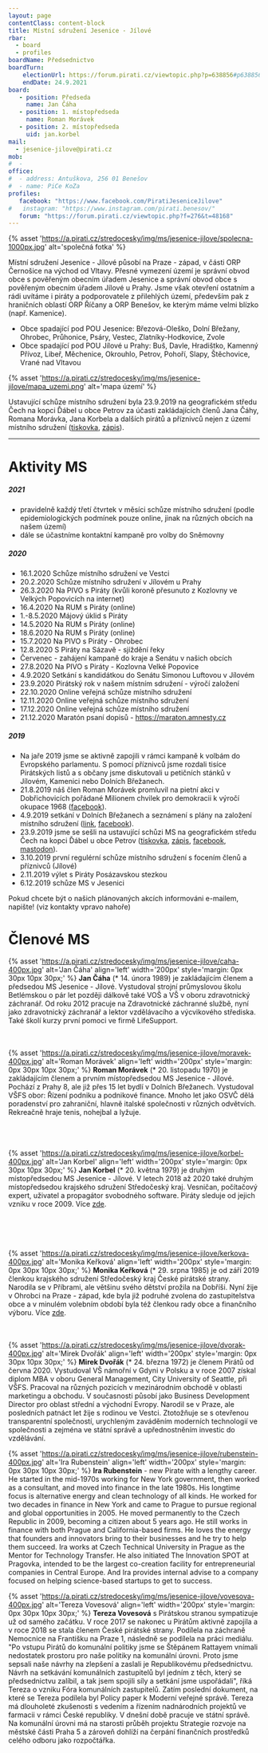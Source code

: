 ```yaml
---
layout: page
contentClass: content-block
title: Místní sdružení Jesenice - Jílové
rbar:
  - board
  - profiles
boardName: Předsednictvo
boardTurn:
    electionUrl: https://forum.pirati.cz/viewtopic.php?p=638856#p638856
    endDate: 24.9.2021
board:
   - position: Předseda
     name: Jan Čáha
   - position: 1. místopředseda
     name: Roman Morávek
   - position: 2. místopředseda
     uid: jan.korbel
mail: 
  - jesenice-jilove@pirati.cz
mob:
#  -
office:
#  - address: Antuškova, 256 01 Benešov
#  - name: PiCe KoZa 
profiles:
   facebook: "https://www.facebook.com/PiratiJeseniceJilove"
#   instagram: "https://www.instagram.com/pirati.benesov/"
   forum: "https://forum.pirati.cz/viewtopic.php?f=276&t=48168"
---
```


{% asset 'https://a.pirati.cz/stredocesky/img/ms/jesenice-jilove/spolecna-1000px.jpg' alt='společná fotka' %}

Místní sdružení Jesenice - Jílové působí na Praze - západ, v části ORP Černošice na východ od Vltavy. Přesné vymezení území je správní obvod obce s pověřeným obecním úřadem Jesenice a správní obvod obce s pověřeným obecním úřadem Jílové u Prahy. Jsme však otevření ostatním a rádi uvítáme i piráty a podporovatele z přilehlých území, především pak z hraničních oblastí ORP Říčany a ORP Benešov, ke kterým máme velmi blízko (např. Kamenice).

* Obce spadající pod POU Jesenice: Březová-Oleško, Dolní Břežany, Ohrobec, Průhonice, Psáry, Vestec, Zlatníky-Hodkovice, Zvole
* Obce spadající pod POU Jílové u Prahy: Buš, Davle, Hradištko, Kamenný Přívoz, Libeř, Měchenice, Okrouhlo, Petrov, Pohoří, Slapy, Štěchovice, Vrané nad Vltavou

{% asset 'https://a.pirati.cz/stredocesky/img/ms/jesenice-jilove/mapa_uzemi.png' alt='mapa území' %}

Ustavující schůze místního sdružení byla 23.9.2019 na geografickém středu Čech na kopci Ďábel u obce Petrov za účasti zakládajících členů Jana Čáhy, Romana Morávka, Jana Korbela a dalších pirátů a příznivců nejen z území místního sdružení ([tiskovka](https://stredocesky.pirati.cz/aktuality/stredocesti-pirati-ovladli-geometricky-stred-cech.html), [zápis](https://forum.pirati.cz/viewtopic.php?p=638856#p638856)).

<hr>

# Aktivity MS

##### 2021

* pravidelně každý třetí čtvrtek v měsíci schůze místního sdružení (podle epidemiologických podmínek pouze online, jinak na různých obcích na našem území)
* dále se účastníme kontaktní kampaně pro volby do Sněmovny

##### 2020

* 16.1.2020 Schůze místního sdružení ve Vestci
* 20.2.2020 Schůze místního sdružení v Jílovém u Prahy
* 26.3.2020 Na PIVO s Piráty (kvůli koroně přesunuto z Kozlovny ve Velkých Popovicích na internet)
* 16.4.2020 Na RUM s Piráty (online)
* 1.-8.5.2020 Májový úklid s Piráty
* 14.5.2020 Na RUM s Piráty (online)
* 18.6.2020 Na RUM s Piráty (online)
* 15.7.2020 Na PIVO s Piráty - Ohrobec
* 12.8.2020 S Piráty na Sázavě - sjíždění řeky
* Červenec - zahájení kampaně do kraje a Senátu v našich obcích
* 27.8.2020 Na PIVO s Piráty - Kozlovna Velké Popovice
* 4.9.2020 Setkání s kandidátkou do Senátu Simonou Luftovou v Jílovém
* 23.9.2020 Pirátský rok v našem místním sdružení - výročí založení
* 22.10.2020 Online veřejná schůze místního sdružení
* 12.11.2020 Online veřejná schůze místního sdružení
* 17.12.2020 Online veřejná schůze místního sdružení
* 21.12.2020 Maratón psaní dopisů - https://maraton.amnesty.cz

##### 2019

* Na jaře 2019 jsme se aktivně zapojili v rámci kampaně k volbám do Evropského parlamentu. S pomocí příznivců jsme rozdali tisíce Pirátských listů a s občany jsme diskutovali u petičních stánků v Jílovém, Kamenici nebo Dolních Břežanech.
* 21.8.2019 náš člen Roman Morávek promluvil na pietní akci v Dobřichovicích pořádané Milionem chvilek pro demokracii k výročí okupace 1968 ([facebook](https://www.facebook.com/events/418468138879367/)).
* 4.9.2019 setkání v Dolních Břežanech a seznámení s plány na založení místního sdružení ([link](https://forum.pirati.cz/viewtopic.php?p=634690#p634690), [facebook](https://www.facebook.com/PiratiJeseniceJilove/photos/a.106944940660467/124936418861319/?type=3&theater)).
* 23.9.2019 jsme se sešli na ustavující schůzi MS na geografickém středu Čech na kopci Ďábel u obce Petrov ([tiskovka](https://stredocesky.pirati.cz/aktuality/stredocesti-pirati-ovladli-geometricky-stred-cech.html), [zápis](https://forum.pirati.cz/viewtopic.php?p=638856#p638856), [facebook](https://www.facebook.com/PiratiJeseniceJilove/photos/a.106944940660467/132332434788384/?type=3&theater), [mastodon](https://kompost.cz/web/statuses/102847902045364049)).
* 3.10.2019 první regulérní schůze místního sdružení s focením členů a příznivců (Jílové)
* 2.11.2019 výlet s Piráty Posázavskou stezkou
* 6.12.2019 schůze MS v Jesenici

Pokud chcete být o našich plánovaných akcích informováni e-mailem, napište! (viz kontakty vpravo nahoře)

# Členové MS

{% asset 'https://a.pirati.cz/stredocesky/img/ms/jesenice-jilove/caha-400px.jpg' alt='Jan Čáha' align='left' width='200px' style='margin: 0px 30px 10px 30px;' %} 
**Jan Čáha** (* 14. února 1989) je zakládajícím členem a předsedou MS Jesenice - Jílové. Vystudoval strojní průmyslovou školu Betlémskou o pár let později dálkově také VOŠ a VŠ v oboru zdravotnický záchranář. Od roku 2012 pracuje na Zdravotnické záchranné službě, nyní jako zdravotnický záchranář a lektor vzdělávacího a výcvikového střediska. Také školí kurzy první pomoci ve firmě LifeSupport.<br><br><br>


{% asset 'https://a.pirati.cz/stredocesky/img/ms/jesenice-jilove/moravek-400px.jpg' alt='Roman Morávek' align='left' width='200px' style='margin: 0px 30px 10px 30px;' %} 
**Roman Morávek** (* 20. listopadu 1970) je zakládajícím členem a prvním místopředsedou MS Jesenice - Jílové. Pochází z Prahy 8, ale již přes 15 let bydlí v Dolních Břežanech. Vystudoval VŠFS obor: Řízení podniku a podnikové finance. Mnoho let jako OSVČ dělá poradenství pro zahraniční, hlavně italské společnosti v různých odvětvích. Rekreačně hraje tenis, nohejbal a lyžuje.<br><br><br><br>

{% asset 'https://a.pirati.cz/stredocesky/img/ms/jesenice-jilove/korbel-400px.jpg' alt='Jan Korbel' align='left' width='200px' style='margin: 0px 30px 10px 30px;' %} 
**Jan Korbel** (* 20. května 1979) je druhým místopředsedou MS Jesenice - Jílové. V letech 2018 až 2020 také druhým místopředsedou krajského sdružení Středočeský kraj. Vesničan, počítačový expert, uživatel a propagátor svobodného software. Piráty sleduje od jejich vzniku v roce 2009. Více <a href="{{ 'lide/jan-korbel/' | relative_url }}">zde</a>.<br><br><br><br><br>

{% asset 'https://a.pirati.cz/stredocesky/img/ms/jesenice-jilove/kerkova-400px.jpg' alt='Monika Keřková' align='left' width='200px' style='margin: 0px 30px 10px 30px;' %} 
**Monika Keřková** (* 29. srpna 1985) je od září 2019 členkou krajského sdružení Středočeský kraj České pirátské strany. Narodila se v Příbrami, ale většinu svého dětství prožila na Dobříši. Nyní žije v Ohrobci na Praze - západ, kde byla již podruhé zvolena do zastupitelstva obce a v minulém volebním období byla též členkou rady obce a finančního výboru. Více <a href="{{ 'lide/monika-kerkova' | relative_url }}">zde</a>.<br><br><br>

{% asset 'https://a.pirati.cz/stredocesky/img/ms/jesenice-jilove/dvorak-400px.jpg' alt='Mirek Dvořák' align='left' width='200px' style='margin: 0px 30px 10px 30px;' %} 
**Mirek Dvořák** (* 24. března 1972) je členem Pirátů od června 2020. Vystudoval VŠ námořní v Gdyni v Polsku a v roce 2007 získal diplom MBA v oboru General Management, City University of Seattle, při VŠFS. Pracoval na různých pozicích v mezinárodním obchodě v oblasti marketingu a obchodu. V současnosti působí jako Business Development Director pro oblast střední a východní Evropy. Narodil se v Praze, ale posledních patnáct let žije s rodinou ve Vestci. Ztotožňuje se s otevřenou transparentní společností, urychleným zaváděním moderních technologií ve společnosti a zejména ve státní správě a upřednostněním investic do vzdělávání.<br>

{% asset 'https://a.pirati.cz/stredocesky/img/ms/jesenice-jilove/rubenstein-400px.jpg' alt='Ira Rubenstein' align='left' width='200px' style='margin: 0px 30px 10px 30px;' %} **Ira Rubenstein** - new Pirate with a lengthy career. He started in the mid-1970s working for New York government, then worked as a consultant, and moved into finance in the late 1980s. His longtime focus is alternative energy and clean technology of all kinds. He worked for two decades in finance in New York and came to Prague to pursue regional and global opportunities in 2005.  He moved permanently to the Czech Republic in 2009, becoming a citizen about 5 years ago. He still works in finance with both Prague and California-based firms. He loves the energy that founders and innovators bring to their businesses and he try to help them succeed. Ira works at Czech Technical University in Prague as the Mentor for Technology Transfer. He also initiated The Innovation SPOT at Pragovka, intended to be the largest co-creation facility for entrepreneurial companies in Central Europe. And Ira provides internal advise to a company focused on helping science-based startups to get to success.<br>

{% asset 'https://a.pirati.cz/stredocesky/img/ms/jesenice-jilove/vovesova-400px.jpg' alt='Tereza Vovesová' align='left' width='200px' style='margin: 0px 30px 10px 30px;' %} **Tereza Vovesová** s Pirátskou stranou sympatizuje už od samého začátku. V roce 2017 se nakonec u Pirátům aktivně zapojila a v roce 2018 se stala členem České pirátské strany. Podílela na záchraně Nemocnice na Františku na Praze 1, následně se podílela na práci mediálu. "Po vstupu Pirátů do komunální politiky jsme se Štěpánem Rattayem vnímali nedostatek prostoru pro naše politiky na komunální úrovni. Proto jsme sepsali naše návrhy na zlepšení a zaslali je Republikovému předsednictvu. Návrh na setkávání komunálních zastupitelů byl jedním z těch, který se předsednictvu zalíbil, a tak jsem spojili síly a setkání jsme uspořádali", říká Tereza o vzniku Fóra komunálních zastupitelů. Zatím poslední dokument, na které se Tereza podílela byl Policy paper k Moderní veřejné správě. Tereza má dlouholeté zkušenosti s vedením a řízením nadnárodních projektů ve farmacii v rámci České republiky. V dnešní době pracuje ve státní správě. Na komunální úrovni má na starosti průběh projektu Strategie rozvoje na městské části Praha 5 a zároveň dohlíží na čerpání finančních prostředků celého odboru jako rozpočtářka.
